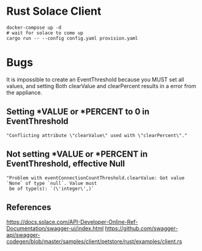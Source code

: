 # Rust Solace Client

    docker-compose up -d
    # wait for solace to come up
    cargo run -- --config config.yaml provision.yaml

# Bugs

It is impossible to create an EventThreshold because you MUST set all values, and setting Both clearValue and clearPercent
results in a error from the appliance.

## Setting *VALUE or *PERCENT to 0 in EventThreshold

    "Conflicting attribute \"clearValue\" used with \"clearPercent\"."

## Not setting *VALUE or *PERCENT in EventThreshold, effective Null

    "Problem with eventConnectionCountThreshold.clearValue: Got value `None` of type `null`. Value must
     be of type(s): `(\'integer\',)`

## References

https://docs.solace.com/API-Developer-Online-Ref-Documentation/swagger-ui/index.html
https://github.com/swagger-api/swagger-codegen/blob/master/samples/client/petstore/rust/examples/client.rs